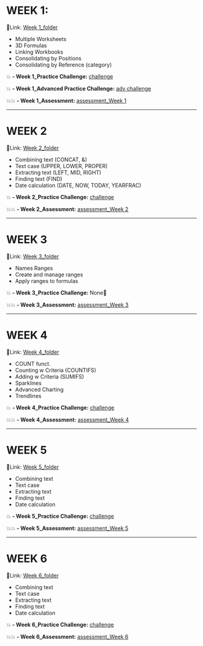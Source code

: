 # WEEK 1: 
🔗Link: [Week 1_folder](https://github.com/amy941/MacQuarie_Excel_Intermediate-I/tree/main/20250218_Week%201)
- Multiple Worksheets
- 3D Formulas
- Linking Workbooks
- Consolidating by Positions
- Consolidating by Reference (category)
  
💥 **- Week 1_Practice Challenge:** [challenge](https://github.com/amy941/MacQuarie_Excel_Intermediate-I/blob/main/20250218_Week%201/W1_PracticeChallenge_HeadOffice.xlsx)

💥 **- Week 1_Advanced Practice Challenge:** [adv challenge](https://github.com/amy941/MacQuarie_Excel_Intermediate-I/blob/main/20250218_Week%201/W1_AdvPracticeChallenge.xlsx)

💥💥 **- Week 1_Assessment:** [assessment_Week 1](https://github.com/amy941/MacQuarie_Excel_Intermediate-I/tree/main/20250218_Week%201/assessment)

---

# WEEK 2
🔗Link: [Week 2_folder](https://github.com/amy941/MacQuarie_Excel_Intermediate-I/tree/main/20250225_Week%202)
- Combining text (CONCAT, &)
- Text case (UPPER, LOWER, PROPER)
- Extracting text (LEFT, MID, RIGHT)
- Finding text (FIND)
- Date calculation (DATE, NOW, TODAY, YEARFRAC)
  
💥 **- Week 2_Practice Challenge:** [challenge](https://github.com/amy941/MacQuarie_Excel_Intermediate-I/blob/main/20250225_Week%202/C2-W2-Practice-Challenge.xlsx)

💥💥 **- Week 2_Assessment:** [assessment_Week 2](https://github.com/amy941/MacQuarie_Excel_Intermediate-I/blob/main/20250225_Week%202/C2-W2-Assessment-Workbook.xlsx)

---

# WEEK 3
🔗Link: [Week 3_folder]()
- Names Ranges
- Create and manage ranges
- Apply ranges to formulas
  
💥 **- Week 3_Practice Challenge:** None🚫

💥💥 **- Week 3_Assessment:** [assessment_Week 3](https://github.com/amy941/MacQuarie_Excel_Intermediate-I/blob/main/20250228_Week%203/C2-W3-Assessment-Workbook.xlsx)

---

# WEEK 4
🔗Link: [Week 4_folder]()
- COUNT funct.
- Counting w Criteria (COUNTIFS)
- Adding w Criteria (SUMIFS)
- Sparklines
- Advanced Charting
- Trendlines
  
💥 **- Week 4_Practice Challenge:** [challenge]()

💥💥 **- Week 4_Assessment:** [assessment_Week 4]()

---

# WEEK 5
🔗Link: [Week 5_folder]()
- Combining text
- Text case
- Extracting text
- Finding text
- Date calculation
  
💥 **- Week 5_Practice Challenge:** [challenge]()

💥💥 **- Week 5_Assessment:** [assessment_Week 5]()

---

# WEEK 6
🔗Link: [Week 6_folder]()
- Combining text
- Text case
- Extracting text
- Finding text
- Date calculation
  
💥 **- Week 6_Practice Challenge:** [challenge]()

💥💥 **- Week 6_Assessment:** [assessment_Week 6]()







